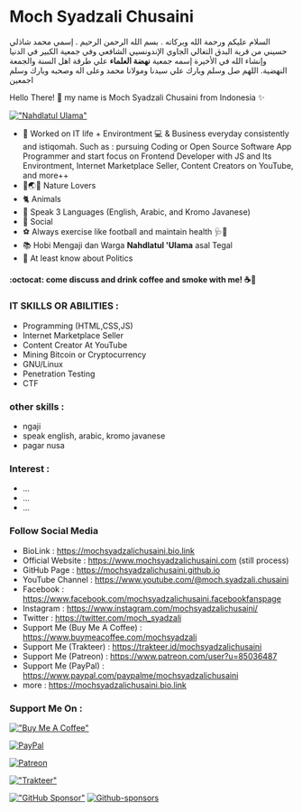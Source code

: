 # Moch Syadzali Chusaini 
السلام عليكم ورحمة الله وبركاته . بسم الله الرحمن الرحيم . إسمي محمد شاذلي حسيني من قرية البدق التغالي الجاوي الإندونسيي الشافعي وفي جمعية الكبير في الدنيا وإنشاء الله في الأخيرة إسمه جمعية **نهضة العلماء** علي طرقة اهل السنة والجمعة النهضية. اللهم صل وسلم وبارك علي سيدنا ومولانا محمد وعلى اله وصحبه وبارك وسلم اجمعين

Hello There! 👋 my name is Moch Syadzali Chusaini from Indonesia ✨

[!["Nahdlatul Ulama"](https://i.ibb.co/cYc9nkB/Whats-App-Image-2019-12-08-at-10-09-19.jpg)](https://www.nu.or.id)

- 🎯 Worked on IT life + Environtment 💻 & Business everyday consistently and istiqomah. Such as : pursuing Coding or Open Source Software App Programmer and start focus on Frontend Developer with JS and Its Environtment, Internet Marketplace Seller, Content Creators on YouTube, and more++ 
- 🌴🌏🌱 Nature Lovers
- 🐈 Animals
- 💬 Speak 3 Languages (English, Arabic, and Kromo Javanese)
- 👬 Social
- ⚽️ Always exercise like football and maintain health 🩺💊
- 📚 Hobi Mengaji dan Warga **Nahdlatul 'Ulama** asal Tegal
- 📌 At least know about Politics

#### :octocat: come discuss and drink coffee and smoke with me! ☕🚬

### IT SKILLS OR ABILITIES :
- Programming (HTML,CSS,JS)
- Internet Marketplace Seller
- Content Creator At YouTube
- Mining Bitcoin or Cryptocurrency
- GNU/Linux
- Penetration Testing
- CTF

### other skills :
- ngaji
- speak english, arabic, kromo javanese
- pagar nusa

### Interest :
- ...
- ...
- ...
### Follow Social Media
- BioLink : https://mochsyadzalichusaini.bio.link
- Official Website : https://www.mochsyadzalichusaini.com (still process)
- GitHub Page : https://mochsyadzalichusaini.github.io
- YouTube Channel : https://www.youtube.com/@moch.syadzali.chusaini
- Facebook : https://www.facebook.com/mochsyadzalichusaini.facebookfanspage
- Instagram : https://www.instagram.com/mochsyadzalichusaini/
- Twitter : https://twitter.com/moch_syadzali
- Support Me (Buy Me A Coffee) : https://www.buymeacoffee.com/mochsyadzali
- Support Me (Trakteer) : https://trakteer.id/mochsyadzalichusaini
- Support Me (Patreon) : https://www.patreon.com/user?u=85036487
- Support Me (PayPal) : https://www.paypal.com/paypalme/mochsyadzalichusaini
- more : https://mochsyadzalichusaini.bio.link


### Support Me On :
[!["Buy Me A Coffee"](https://www.buymeacoffee.com/assets/img/custom_images/orange_img.png)](https://www.buymeacoffee.com/mochsyadzali)

[![PayPal](https://img.shields.io/badge/PayPal-00457C?style=for-the-badge&logo=paypal&logoColor=white)](https://www.paypal.com/paypalme/mochsyadzalichusaini)

[![Patreon](https://img.shields.io/badge/Patreon-F96854?style=for-the-badge&logo=patreon&logoColor=white)](https://www.patreon.com/user?u=85036487)

[!["Trakteer"](https://img.shields.io/badge/Support%20On-Trakteer.id-red)](https://trakteer.id/mochsyadzalichusaini)

[!["GitHub Sponsor"](https://img.shields.io/github/sponsors/mochsyadzalichusaini?color=blue&label=GitHub%20Sponsors&logo=github&logoColor=white&style=for-the-badge)](https://github.com/sponsors/MochSyadzaliChusaini)
[![Github-sponsors](https://img.shields.io/badge/sponsor-30363D?style=for-the-badge&logo=GitHub-Sponsors&logoColor=#EA4AAA)](https://github.com/sponsors/MochSyadzaliChusaini)


